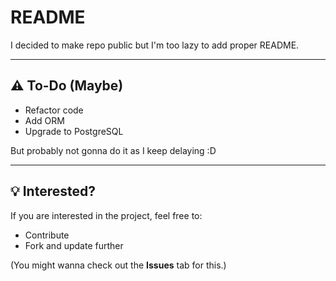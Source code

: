 # README

I decided to make repo public but I'm too lazy to add proper README.

---

## ⚠️ To-Do (Maybe)

- Refactor code  
- Add ORM  
- Upgrade to PostgreSQL  

But probably not gonna do it as I keep delaying :D

---

## 💡 Interested?

If you are interested in the project, feel free to:

- Contribute  
- Fork and update further  

(You might wanna check out the **Issues** tab for this.)

